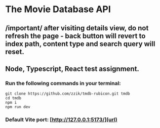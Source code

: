 # The Movie Database API
## /important/ after visiting details view, do not refresh the page - back button will revert to index path, content type and search query will reset.

## Node, Typescript, React test assignment.

### Run the following commands in your terminal:
```
git clone https://github.com/zzik/tmdb-rubicon.git tmdb
cd tmdb
npm i
npm run dev
```

### Default Vite port: [http://127.0.0.1:5173/](url)
